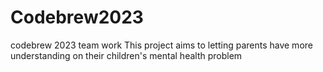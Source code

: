 # Codebrew2023
codebrew 2023 team work
This project aims to letting parents have more understanding on their children's mental health problem
